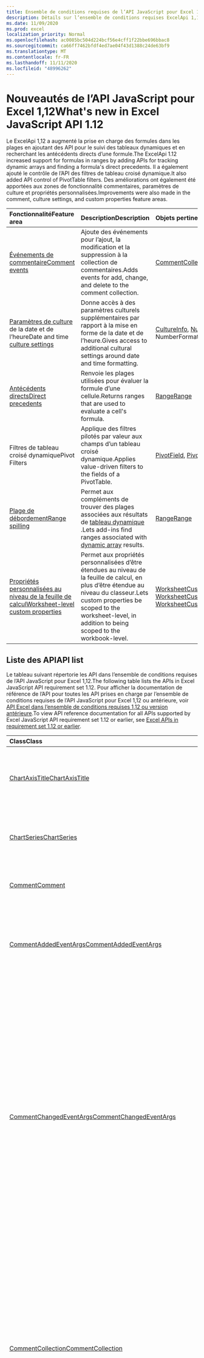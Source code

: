 ```yaml
---
title: Ensemble de conditions requises de l’API JavaScript pour Excel 1,12
description: Détails sur l’ensemble de conditions requises ExcelApi 1,12.
ms.date: 11/09/2020
ms.prod: excel
localization_priority: Normal
ms.openlocfilehash: ac0085bc504d224bcf56e4cff1f22bbe696bbac8
ms.sourcegitcommit: ca66ff7462bfdf4ed7ae04f43d1388c24de63bf9
ms.translationtype: MT
ms.contentlocale: fr-FR
ms.lasthandoff: 11/11/2020
ms.locfileid: "48996262"
---
```

# <a name="whats-new-in-excel-javascript-api-112"></a><span data-ttu-id="a0b08-103">Nouveautés de l’API JavaScript pour Excel 1,12</span><span class="sxs-lookup"><span data-stu-id="a0b08-103">What's new in Excel JavaScript API 1.12</span></span>

<span data-ttu-id="a0b08-104">Le ExcelApi 1,12 a augmenté la prise en charge des formules dans les plages en ajoutant des API pour le suivi des tableaux dynamiques et en recherchant les antécédents directs d’une formule.</span><span class="sxs-lookup"><span data-stu-id="a0b08-104">The ExcelApi 1.12 increased support for formulas in ranges by adding APIs for tracking dynamic arrays and finding a formula's direct precedents.</span></span> <span data-ttu-id="a0b08-105">Il a également ajouté le contrôle de l’API des filtres de tableau croisé dynamique.</span><span class="sxs-lookup"><span data-stu-id="a0b08-105">It also added API control of PivotTable filters.</span></span> <span data-ttu-id="a0b08-106">Des améliorations ont également été apportées aux zones de fonctionnalité commentaires, paramètres de culture et propriétés personnalisées.</span><span class="sxs-lookup"><span data-stu-id="a0b08-106">Improvements were also made in the comment, culture settings, and custom properties feature areas.</span></span>

| <span data-ttu-id="a0b08-107">Fonctionnalité</span><span class="sxs-lookup"><span data-stu-id="a0b08-107">Feature area</span></span> | <span data-ttu-id="a0b08-108">Description</span><span class="sxs-lookup"><span data-stu-id="a0b08-108">Description</span></span> | <span data-ttu-id="a0b08-109">Objets pertinents</span><span class="sxs-lookup"><span data-stu-id="a0b08-109">Relevant objects</span></span> |
|:--- |:--- |:--- |
| [<span data-ttu-id="a0b08-110">Événements de commentaire</span><span class="sxs-lookup"><span data-stu-id="a0b08-110">Comment events</span></span>](../../excel/excel-add-ins-comments.md#comment-events) | <span data-ttu-id="a0b08-111">Ajoute des événements pour l’ajout, la modification et la suppression à la collection de commentaires.</span><span class="sxs-lookup"><span data-stu-id="a0b08-111">Adds events for add, change, and delete to the comment collection.</span></span>| [<span data-ttu-id="a0b08-112">CommentCollection</span><span class="sxs-lookup"><span data-stu-id="a0b08-112">CommentCollection</span></span>](/javascript/api/excel/excel.commentcollection) |
| <span data-ttu-id="a0b08-113">[Paramètres de culture](../../excel/excel-add-ins-workbooks.md#access-application-culture-settings) de la date et de l’heure</span><span class="sxs-lookup"><span data-stu-id="a0b08-113">Date and time [culture settings](../../excel/excel-add-ins-workbooks.md#access-application-culture-settings)</span></span> | <span data-ttu-id="a0b08-114">Donne accès à des paramètres culturels supplémentaires par rapport à la mise en forme de la date et de l’heure.</span><span class="sxs-lookup"><span data-stu-id="a0b08-114">Gives access to additional cultural settings around date and time formatting.</span></span> | <span data-ttu-id="a0b08-115">[CultureInfo](/javascript/api/excel/excel.cultureinfo), [NumberFormatInfo](/javascript/api/excel/excel.numberformatinfo) [application](/javascript/api/excel/excel.application) NumberFormatInfo</span><span class="sxs-lookup"><span data-stu-id="a0b08-115">[CultureInfo](/javascript/api/excel/excel.cultureinfo), [NumberFormatInfo](/javascript/api/excel/excel.numberformatinfo) [Application](/javascript/api/excel/excel.application)</span></span> |
| [<span data-ttu-id="a0b08-116">Antécédents directs</span><span class="sxs-lookup"><span data-stu-id="a0b08-116">Direct precedents</span></span>](../../excel/excel-add-ins-ranges-advanced.md#get-formula-precedents) | <span data-ttu-id="a0b08-117">Renvoie les plages utilisées pour évaluer la formule d’une cellule.</span><span class="sxs-lookup"><span data-stu-id="a0b08-117">Returns ranges that are used to evaluate a cell's formula.</span></span>| [<span data-ttu-id="a0b08-118">Range</span><span class="sxs-lookup"><span data-stu-id="a0b08-118">Range</span></span>](/javascript/api/excel/excel.range#getdirectprecedents--) |
| <span data-ttu-id="a0b08-119">Filtres de tableau croisé dynamique</span><span class="sxs-lookup"><span data-stu-id="a0b08-119">Pivot Filters</span></span> | <span data-ttu-id="a0b08-120">Applique des filtres pilotés par valeur aux champs d’un tableau croisé dynamique.</span><span class="sxs-lookup"><span data-stu-id="a0b08-120">Applies value-driven filters to the fields of a PivotTable.</span></span> | <span data-ttu-id="a0b08-121">[PivotField](/javascript/api/excel/excel.pivotfield#applyfilter-filter-), [PivotFilters](/javascript/api/excel/excel.pivotFilters)</span><span class="sxs-lookup"><span data-stu-id="a0b08-121">[PivotField](/javascript/api/excel/excel.pivotfield#applyfilter-filter-), [PivotFilters](/javascript/api/excel/excel.pivotFilters)</span></span> |
| [<span data-ttu-id="a0b08-122">Plage de débordement</span><span class="sxs-lookup"><span data-stu-id="a0b08-122">Range spilling</span></span>](../../excel/excel-add-ins-ranges-advanced.md#handle-dynamic-arrays-and-spilling) | <span data-ttu-id="a0b08-123">Permet aux compléments de trouver des plages associées aux résultats de [tableau dynamique](https://support.microsoft.com/office/205c6b06-03ba-4151-89a1-87a7eb36e531) .</span><span class="sxs-lookup"><span data-stu-id="a0b08-123">Lets add-ins find ranges associated with [dynamic array](https://support.microsoft.com/office/205c6b06-03ba-4151-89a1-87a7eb36e531) results.</span></span> | [<span data-ttu-id="a0b08-124">Range</span><span class="sxs-lookup"><span data-stu-id="a0b08-124">Range</span></span>](/javascript/api/excel/excel.range) |
| [<span data-ttu-id="a0b08-125">Propriétés personnalisées au niveau de la feuille de calcul</span><span class="sxs-lookup"><span data-stu-id="a0b08-125">Worksheet-level custom properties</span></span>](../../excel/excel-add-ins-workbooks.md#worksheet-level-custom-properties) | <span data-ttu-id="a0b08-126">Permet aux propriétés personnalisées d’être étendues au niveau de la feuille de calcul, en plus d’être étendue au niveau du classeur.</span><span class="sxs-lookup"><span data-stu-id="a0b08-126">Lets custom properties be scoped to the worksheet-level, in addition to being scoped to the workbook-level.</span></span> | <span data-ttu-id="a0b08-127">[WorksheetCustomProperty](/javascript/api/excel/excel.worksheetcustomproperty), [WorksheetCustomPropertyCollection](/javascript/api/excel/excel.worksheetcustompropertycollection)</span><span class="sxs-lookup"><span data-stu-id="a0b08-127">[WorksheetCustomProperty](/javascript/api/excel/excel.worksheetcustomproperty), [WorksheetCustomPropertyCollection](/javascript/api/excel/excel.worksheetcustompropertycollection)</span></span>|

## <a name="api-list"></a><span data-ttu-id="a0b08-128">Liste des API</span><span class="sxs-lookup"><span data-stu-id="a0b08-128">API list</span></span>

<span data-ttu-id="a0b08-129">Le tableau suivant répertorie les API dans l’ensemble de conditions requises de l’API JavaScript pour Excel 1,12.</span><span class="sxs-lookup"><span data-stu-id="a0b08-129">The following table lists the APIs in Excel JavaScript API requirement set 1.12.</span></span> <span data-ttu-id="a0b08-130">Pour afficher la documentation de référence de l’API pour toutes les API prises en charge par l’ensemble de conditions requises de l’API JavaScript pour Excel 1,12 ou antérieure, voir [API Excel dans l’ensemble de conditions requises 1,12 ou version antérieure](/javascript/api/excel?view=excel-js-1.12&preserve-view=true).</span><span class="sxs-lookup"><span data-stu-id="a0b08-130">To view API reference documentation for all APIs supported by Excel JavaScript API requirement set 1.12 or earlier, see [Excel APIs in requirement set 1.12 or earlier](/javascript/api/excel?view=excel-js-1.12&preserve-view=true).</span></span>

| <span data-ttu-id="a0b08-131">Class</span><span class="sxs-lookup"><span data-stu-id="a0b08-131">Class</span></span> | <span data-ttu-id="a0b08-132">Champs</span><span class="sxs-lookup"><span data-stu-id="a0b08-132">Fields</span></span> | <span data-ttu-id="a0b08-133">Description</span><span class="sxs-lookup"><span data-stu-id="a0b08-133">Description</span></span> |
|:---|:---|:---|
|[<span data-ttu-id="a0b08-134">ChartAxisTitle</span><span class="sxs-lookup"><span data-stu-id="a0b08-134">ChartAxisTitle</span></span>](/javascript/api/excel/excel.chartaxistitle)|[<span data-ttu-id="a0b08-135">textOrientation</span><span class="sxs-lookup"><span data-stu-id="a0b08-135">textOrientation</span></span>](/javascript/api/excel/excel.chartaxistitle#textorientation)|<span data-ttu-id="a0b08-136">Cette énumération spécifie l’angle auquel le texte est orienté pour le titre de l’axe du graphique.</span><span class="sxs-lookup"><span data-stu-id="a0b08-136">Specifies the angle to which the text is oriented for the chart axis title.</span></span>|
|[<span data-ttu-id="a0b08-137">ChartSeries</span><span class="sxs-lookup"><span data-stu-id="a0b08-137">ChartSeries</span></span>](/javascript/api/excel/excel.chartseries)|[<span data-ttu-id="a0b08-138">getDimensionValues (dimension : Excel. ChartSeriesDimension)</span><span class="sxs-lookup"><span data-stu-id="a0b08-138">getDimensionValues(dimension: Excel.ChartSeriesDimension)</span></span>](/javascript/api/excel/excel.chartseries#getdimensionvalues-dimension-)|<span data-ttu-id="a0b08-139">Obtient les valeurs d’une dimension unique de la série de graphiques.</span><span class="sxs-lookup"><span data-stu-id="a0b08-139">Gets the values from a single dimension of the chart series.</span></span>|
|[<span data-ttu-id="a0b08-140">Comment</span><span class="sxs-lookup"><span data-stu-id="a0b08-140">Comment</span></span>](/javascript/api/excel/excel.comment)|[<span data-ttu-id="a0b08-141">contentType</span><span class="sxs-lookup"><span data-stu-id="a0b08-141">contentType</span></span>](/javascript/api/excel/excel.comment#contenttype)|<span data-ttu-id="a0b08-142">Obtient le type de contenu du commentaire.</span><span class="sxs-lookup"><span data-stu-id="a0b08-142">Gets the content type of the comment.</span></span>|
|[<span data-ttu-id="a0b08-143">CommentAddedEventArgs</span><span class="sxs-lookup"><span data-stu-id="a0b08-143">CommentAddedEventArgs</span></span>](/javascript/api/excel/excel.commentaddedeventargs)|[<span data-ttu-id="a0b08-144">commentDetails</span><span class="sxs-lookup"><span data-stu-id="a0b08-144">commentDetails</span></span>](/javascript/api/excel/excel.commentaddedeventargs#commentdetails)|<span data-ttu-id="a0b08-145">Obtenir le tableau CommentDetail qui contient le code de commentaire et les ID des réponses associées.</span><span class="sxs-lookup"><span data-stu-id="a0b08-145">Get the CommentDetail array which contains the comment Id and Ids of its related replies.</span></span>|
||[<span data-ttu-id="a0b08-146">source</span><span class="sxs-lookup"><span data-stu-id="a0b08-146">source</span></span>](/javascript/api/excel/excel.commentaddedeventargs#source)|<span data-ttu-id="a0b08-147">Spécifie la source de l’événement.</span><span class="sxs-lookup"><span data-stu-id="a0b08-147">Specifies the source of the event.</span></span>|
||[<span data-ttu-id="a0b08-148">type</span><span class="sxs-lookup"><span data-stu-id="a0b08-148">type</span></span>](/javascript/api/excel/excel.commentaddedeventargs#type)|<span data-ttu-id="a0b08-149">Obtient le type de l’événement.</span><span class="sxs-lookup"><span data-stu-id="a0b08-149">Gets the type of the event.</span></span>|
||[<span data-ttu-id="a0b08-150">worksheetId</span><span class="sxs-lookup"><span data-stu-id="a0b08-150">worksheetId</span></span>](/javascript/api/excel/excel.commentaddedeventargs#worksheetid)|<span data-ttu-id="a0b08-151">Obtient l’ID de la feuille de calcul dans laquelle l’événement s’est produit.</span><span class="sxs-lookup"><span data-stu-id="a0b08-151">Gets the Id of the worksheet in which the event happened.</span></span>|
|[<span data-ttu-id="a0b08-152">CommentChangedEventArgs</span><span class="sxs-lookup"><span data-stu-id="a0b08-152">CommentChangedEventArgs</span></span>](/javascript/api/excel/excel.commentchangedeventargs)|[<span data-ttu-id="a0b08-153">changeType</span><span class="sxs-lookup"><span data-stu-id="a0b08-153">changeType</span></span>](/javascript/api/excel/excel.commentchangedeventargs#changetype)|<span data-ttu-id="a0b08-154">Obtient le type de modification qui représente le mode de déclenchement de l’événement modifié.</span><span class="sxs-lookup"><span data-stu-id="a0b08-154">Gets the change type that represents how the changed event is triggered.</span></span>|
||[<span data-ttu-id="a0b08-155">commentDetails</span><span class="sxs-lookup"><span data-stu-id="a0b08-155">commentDetails</span></span>](/javascript/api/excel/excel.commentchangedeventargs#commentdetails)|<span data-ttu-id="a0b08-156">Obtenir le tableau CommentDetail qui contient le code de commentaire et les ID des réponses associées.</span><span class="sxs-lookup"><span data-stu-id="a0b08-156">Get the CommentDetail array which contains the comment Id and Ids of its related replies.</span></span>|
||[<span data-ttu-id="a0b08-157">source</span><span class="sxs-lookup"><span data-stu-id="a0b08-157">source</span></span>](/javascript/api/excel/excel.commentchangedeventargs#source)|<span data-ttu-id="a0b08-158">Spécifie la source de l’événement.</span><span class="sxs-lookup"><span data-stu-id="a0b08-158">Specifies the source of the event.</span></span>|
||[<span data-ttu-id="a0b08-159">type</span><span class="sxs-lookup"><span data-stu-id="a0b08-159">type</span></span>](/javascript/api/excel/excel.commentchangedeventargs#type)|<span data-ttu-id="a0b08-160">Obtient le type de l’événement.</span><span class="sxs-lookup"><span data-stu-id="a0b08-160">Gets the type of the event.</span></span>|
||[<span data-ttu-id="a0b08-161">worksheetId</span><span class="sxs-lookup"><span data-stu-id="a0b08-161">worksheetId</span></span>](/javascript/api/excel/excel.commentchangedeventargs#worksheetid)|<span data-ttu-id="a0b08-162">Obtient l’ID de la feuille de calcul dans laquelle l’événement s’est produit.</span><span class="sxs-lookup"><span data-stu-id="a0b08-162">Gets the Id of the worksheet in which the event happened.</span></span>|
|[<span data-ttu-id="a0b08-163">CommentCollection</span><span class="sxs-lookup"><span data-stu-id="a0b08-163">CommentCollection</span></span>](/javascript/api/excel/excel.commentcollection)|[<span data-ttu-id="a0b08-164">onAdded</span><span class="sxs-lookup"><span data-stu-id="a0b08-164">onAdded</span></span>](/javascript/api/excel/excel.commentcollection#onadded)|<span data-ttu-id="a0b08-165">Se produit lors de l’ajout de commentaires.</span><span class="sxs-lookup"><span data-stu-id="a0b08-165">Occurs when the comments are added.</span></span>|
||[<span data-ttu-id="a0b08-166">onChanged</span><span class="sxs-lookup"><span data-stu-id="a0b08-166">onChanged</span></span>](/javascript/api/excel/excel.commentcollection#onchanged)|<span data-ttu-id="a0b08-167">Survient lorsque des commentaires ou des réponses dans une collection de commentaires sont modifiés, y compris quand les réponses sont supprimées.</span><span class="sxs-lookup"><span data-stu-id="a0b08-167">Occurs when comments or replies in a comment collection are changed, including when replies are deleted.</span></span>|
||[<span data-ttu-id="a0b08-168">onDeleted</span><span class="sxs-lookup"><span data-stu-id="a0b08-168">onDeleted</span></span>](/javascript/api/excel/excel.commentcollection#ondeleted)|<span data-ttu-id="a0b08-169">Cet événement se produit lorsque des commentaires sont supprimés dans la collection comment.</span><span class="sxs-lookup"><span data-stu-id="a0b08-169">Occurs when comments are deleted in the comment collection.</span></span>|
|[<span data-ttu-id="a0b08-170">CommentDeletedEventArgs</span><span class="sxs-lookup"><span data-stu-id="a0b08-170">CommentDeletedEventArgs</span></span>](/javascript/api/excel/excel.commentdeletedeventargs)|[<span data-ttu-id="a0b08-171">commentDetails</span><span class="sxs-lookup"><span data-stu-id="a0b08-171">commentDetails</span></span>](/javascript/api/excel/excel.commentdeletedeventargs#commentdetails)|<span data-ttu-id="a0b08-172">Obtenir le tableau CommentDetail qui contient le code de commentaire et les ID des réponses associées.</span><span class="sxs-lookup"><span data-stu-id="a0b08-172">Get the CommentDetail array which contains the comment Id and Ids of its related replies.</span></span>|
||[<span data-ttu-id="a0b08-173">source</span><span class="sxs-lookup"><span data-stu-id="a0b08-173">source</span></span>](/javascript/api/excel/excel.commentdeletedeventargs#source)|<span data-ttu-id="a0b08-174">Spécifie la source de l’événement.</span><span class="sxs-lookup"><span data-stu-id="a0b08-174">Specifies the source of the event.</span></span>|
||[<span data-ttu-id="a0b08-175">type</span><span class="sxs-lookup"><span data-stu-id="a0b08-175">type</span></span>](/javascript/api/excel/excel.commentdeletedeventargs#type)|<span data-ttu-id="a0b08-176">Obtient le type de l’événement.</span><span class="sxs-lookup"><span data-stu-id="a0b08-176">Gets the type of the event.</span></span>|
||[<span data-ttu-id="a0b08-177">worksheetId</span><span class="sxs-lookup"><span data-stu-id="a0b08-177">worksheetId</span></span>](/javascript/api/excel/excel.commentdeletedeventargs#worksheetid)|<span data-ttu-id="a0b08-178">Obtient l’ID de la feuille de calcul dans laquelle l’événement s’est produit.</span><span class="sxs-lookup"><span data-stu-id="a0b08-178">Gets the Id of the worksheet in which the event happened.</span></span>|
|[<span data-ttu-id="a0b08-179">CommentDetail</span><span class="sxs-lookup"><span data-stu-id="a0b08-179">CommentDetail</span></span>](/javascript/api/excel/excel.commentdetail)|[<span data-ttu-id="a0b08-180">commentId</span><span class="sxs-lookup"><span data-stu-id="a0b08-180">commentId</span></span>](/javascript/api/excel/excel.commentdetail#commentid)|<span data-ttu-id="a0b08-181">Représente l’ID du commentaire.</span><span class="sxs-lookup"><span data-stu-id="a0b08-181">Represents the id of comment.</span></span>|
||[<span data-ttu-id="a0b08-182">replyIds</span><span class="sxs-lookup"><span data-stu-id="a0b08-182">replyIds</span></span>](/javascript/api/excel/excel.commentdetail#replyids)|<span data-ttu-id="a0b08-183">Représente les ID des réponses associées appartenant au commentaire.</span><span class="sxs-lookup"><span data-stu-id="a0b08-183">Represents the ids of the related replies belong to comment.</span></span>|
|[<span data-ttu-id="a0b08-184">CommentReply</span><span class="sxs-lookup"><span data-stu-id="a0b08-184">CommentReply</span></span>](/javascript/api/excel/excel.commentreply)|[<span data-ttu-id="a0b08-185">contentType</span><span class="sxs-lookup"><span data-stu-id="a0b08-185">contentType</span></span>](/javascript/api/excel/excel.commentreply#contenttype)|<span data-ttu-id="a0b08-186">Type de contenu de la réponse.</span><span class="sxs-lookup"><span data-stu-id="a0b08-186">The content type of the reply.</span></span>|
|[<span data-ttu-id="a0b08-187">CultureInfo</span><span class="sxs-lookup"><span data-stu-id="a0b08-187">CultureInfo</span></span>](/javascript/api/excel/excel.cultureinfo)|[<span data-ttu-id="a0b08-188">datetimeFormat</span><span class="sxs-lookup"><span data-stu-id="a0b08-188">datetimeFormat</span></span>](/javascript/api/excel/excel.cultureinfo#datetimeformat)|<span data-ttu-id="a0b08-189">Définit le format d’affichage de la date et de l’heure approprié pour la culture.</span><span class="sxs-lookup"><span data-stu-id="a0b08-189">Defines the culturally appropriate format of displaying date and time.</span></span>|
|[<span data-ttu-id="a0b08-190">DatetimeFormatInfo</span><span class="sxs-lookup"><span data-stu-id="a0b08-190">DatetimeFormatInfo</span></span>](/javascript/api/excel/excel.datetimeformatinfo)|[<span data-ttu-id="a0b08-191">DateSeparator,</span><span class="sxs-lookup"><span data-stu-id="a0b08-191">dateSeparator</span></span>](/javascript/api/excel/excel.datetimeformatinfo#dateseparator)|<span data-ttu-id="a0b08-192">Obtient la chaîne utilisée comme séparateur de date.</span><span class="sxs-lookup"><span data-stu-id="a0b08-192">Gets the string used as the date separator.</span></span>|
||[<span data-ttu-id="a0b08-193">longDatePattern</span><span class="sxs-lookup"><span data-stu-id="a0b08-193">longDatePattern</span></span>](/javascript/api/excel/excel.datetimeformatinfo#longdatepattern)|<span data-ttu-id="a0b08-194">Obtient la chaîne de format pour une valeur de date longue.</span><span class="sxs-lookup"><span data-stu-id="a0b08-194">Gets the format string for a long date value.</span></span>|
||[<span data-ttu-id="a0b08-195">longTimePattern</span><span class="sxs-lookup"><span data-stu-id="a0b08-195">longTimePattern</span></span>](/javascript/api/excel/excel.datetimeformatinfo#longtimepattern)|<span data-ttu-id="a0b08-196">Obtient la chaîne de format pour une valeur d’heure longue.</span><span class="sxs-lookup"><span data-stu-id="a0b08-196">Gets the format string for a long time value.</span></span>|
||[<span data-ttu-id="a0b08-197">shortDatePattern</span><span class="sxs-lookup"><span data-stu-id="a0b08-197">shortDatePattern</span></span>](/javascript/api/excel/excel.datetimeformatinfo#shortdatepattern)|<span data-ttu-id="a0b08-198">Obtient la chaîne de format pour une valeur de date courte.</span><span class="sxs-lookup"><span data-stu-id="a0b08-198">Gets the format string for a short date value.</span></span>|
||[<span data-ttu-id="a0b08-199">TimeSeparator,</span><span class="sxs-lookup"><span data-stu-id="a0b08-199">timeSeparator</span></span>](/javascript/api/excel/excel.datetimeformatinfo#timeseparator)|<span data-ttu-id="a0b08-200">Obtient la chaîne utilisée comme séparateur d’heure.</span><span class="sxs-lookup"><span data-stu-id="a0b08-200">Gets the string used as the time separator.</span></span>|
|[<span data-ttu-id="a0b08-201">PivotDateFilter</span><span class="sxs-lookup"><span data-stu-id="a0b08-201">PivotDateFilter</span></span>](/javascript/api/excel/excel.pivotdatefilter)|[<span data-ttu-id="a0b08-202">identifie</span><span class="sxs-lookup"><span data-stu-id="a0b08-202">comparator</span></span>](/javascript/api/excel/excel.pivotdatefilter#comparator)|<span data-ttu-id="a0b08-203">Le comparateur est la valeur statique à laquelle les autres valeurs sont comparées.</span><span class="sxs-lookup"><span data-stu-id="a0b08-203">The comparator is the static value to which other values are compared.</span></span>|
||[<span data-ttu-id="a0b08-204">condition</span><span class="sxs-lookup"><span data-stu-id="a0b08-204">condition</span></span>](/javascript/api/excel/excel.pivotdatefilter#condition)|<span data-ttu-id="a0b08-205">Spécifie la condition pour le filtre, qui définit les critères de filtrage nécessaires.</span><span class="sxs-lookup"><span data-stu-id="a0b08-205">Specifies the condition for the filter, which defines the necessary filtering criteria.</span></span>|
||[<span data-ttu-id="a0b08-206">consenti</span><span class="sxs-lookup"><span data-stu-id="a0b08-206">exclusive</span></span>](/javascript/api/excel/excel.pivotdatefilter#exclusive)|<span data-ttu-id="a0b08-207">Si la valeur est true, Filter *exclut* les éléments qui répondent aux critères.</span><span class="sxs-lookup"><span data-stu-id="a0b08-207">If true, filter *excludes* items that meet criteria.</span></span>|
||[<span data-ttu-id="a0b08-208">Inférieures</span><span class="sxs-lookup"><span data-stu-id="a0b08-208">lowerBound</span></span>](/javascript/api/excel/excel.pivotdatefilter#lowerbound)|<span data-ttu-id="a0b08-209">Limite inférieure de la plage de la condition de `Between` filtre.</span><span class="sxs-lookup"><span data-stu-id="a0b08-209">The lower-bound of the range for the `Between` filter condition.</span></span>|
||[<span data-ttu-id="a0b08-210">Haute</span><span class="sxs-lookup"><span data-stu-id="a0b08-210">upperBound</span></span>](/javascript/api/excel/excel.pivotdatefilter#upperbound)|<span data-ttu-id="a0b08-211">La limite supérieure de la plage pour la `Between` condition de filtre.</span><span class="sxs-lookup"><span data-stu-id="a0b08-211">The upper-bound of the range for the `Between` filter condition.</span></span>|
||[<span data-ttu-id="a0b08-212">wholeDays</span><span class="sxs-lookup"><span data-stu-id="a0b08-212">wholeDays</span></span>](/javascript/api/excel/excel.pivotdatefilter#wholedays)|<span data-ttu-id="a0b08-213">Pour `Equals` , `Before` , `After` , et `Between` conditions de filtre, indique si les comparaisons doivent être effectuées comme des journées entières.</span><span class="sxs-lookup"><span data-stu-id="a0b08-213">For `Equals`, `Before`, `After`, and `Between` filter conditions, indicates if comparisons should be made as whole days.</span></span>|
|[<span data-ttu-id="a0b08-214">PivotField</span><span class="sxs-lookup"><span data-stu-id="a0b08-214">PivotField</span></span>](/javascript/api/excel/excel.pivotfield)|[<span data-ttu-id="a0b08-215">applyFilter (filtre : Excel. PivotFilters)</span><span class="sxs-lookup"><span data-stu-id="a0b08-215">applyFilter(filter: Excel.PivotFilters)</span></span>](/javascript/api/excel/excel.pivotfield#applyfilter-filter-)|<span data-ttu-id="a0b08-216">Définit une ou plusieurs des informations de la valeur de champ en vigueur du champ et les applique au champ.</span><span class="sxs-lookup"><span data-stu-id="a0b08-216">Sets one or more of the field's current PivotFilters and applies them to the field.</span></span>|
||[<span data-ttu-id="a0b08-217">ClearAllFilters, ()</span><span class="sxs-lookup"><span data-stu-id="a0b08-217">clearAllFilters()</span></span>](/javascript/api/excel/excel.pivotfield#clearallfilters--)|<span data-ttu-id="a0b08-218">Efface tous les critères de tous les filtres du champ.</span><span class="sxs-lookup"><span data-stu-id="a0b08-218">Clears all criteria from all of the field's filters.</span></span>|
||[<span data-ttu-id="a0b08-219">clearFilter (filterType : Excel. PivotFilterType)</span><span class="sxs-lookup"><span data-stu-id="a0b08-219">clearFilter(filterType: Excel.PivotFilterType)</span></span>](/javascript/api/excel/excel.pivotfield#clearfilter-filtertype-)|<span data-ttu-id="a0b08-220">Efface tous les critères existants du filtre du champ du type donné (s’il est déjà appliqué).</span><span class="sxs-lookup"><span data-stu-id="a0b08-220">Clears all existing criteria from the field's filter of the given type (if one is currently applied).</span></span>|
||[<span data-ttu-id="a0b08-221">getFilters()</span><span class="sxs-lookup"><span data-stu-id="a0b08-221">getFilters()</span></span>](/javascript/api/excel/excel.pivotfield#getfilters--)|<span data-ttu-id="a0b08-222">Obtient tous les filtres actuellement appliqués sur le champ.</span><span class="sxs-lookup"><span data-stu-id="a0b08-222">Gets all filters currently applied on the field.</span></span>|
||[<span data-ttu-id="a0b08-223">isFiltered (filterType ?: Excel. PivotFilterType)</span><span class="sxs-lookup"><span data-stu-id="a0b08-223">isFiltered(filterType?: Excel.PivotFilterType)</span></span>](/javascript/api/excel/excel.pivotfield#isfiltered-filtertype-)|<span data-ttu-id="a0b08-224">Vérifie s’il existe des filtres appliqués sur le champ.</span><span class="sxs-lookup"><span data-stu-id="a0b08-224">Checks if there are any applied filters on the field.</span></span>|
|[<span data-ttu-id="a0b08-225">PivotFilters</span><span class="sxs-lookup"><span data-stu-id="a0b08-225">PivotFilters</span></span>](/javascript/api/excel/excel.pivotfilters)|[<span data-ttu-id="a0b08-226">dateFilter</span><span class="sxs-lookup"><span data-stu-id="a0b08-226">dateFilter</span></span>](/javascript/api/excel/excel.pivotfilters#datefilter)|<span data-ttu-id="a0b08-227">Filtre date d’application du champ PivotField.</span><span class="sxs-lookup"><span data-stu-id="a0b08-227">The PivotField's currently applied date filter.</span></span>|
||[<span data-ttu-id="a0b08-228">labelFilter</span><span class="sxs-lookup"><span data-stu-id="a0b08-228">labelFilter</span></span>](/javascript/api/excel/excel.pivotfilters#labelfilter)|<span data-ttu-id="a0b08-229">Filtre d’étiquette du champ de tableau croisé dynamique actuellement appliqué.</span><span class="sxs-lookup"><span data-stu-id="a0b08-229">The PivotField's currently applied label filter.</span></span>|
||[<span data-ttu-id="a0b08-230">manualFilter</span><span class="sxs-lookup"><span data-stu-id="a0b08-230">manualFilter</span></span>](/javascript/api/excel/excel.pivotfilters#manualfilter)|<span data-ttu-id="a0b08-231">Filtre manuel actuellement appliqué au champ de tableau croisé dynamique.</span><span class="sxs-lookup"><span data-stu-id="a0b08-231">The PivotField's currently applied manual filter.</span></span>|
||[<span data-ttu-id="a0b08-232">valueFilter</span><span class="sxs-lookup"><span data-stu-id="a0b08-232">valueFilter</span></span>](/javascript/api/excel/excel.pivotfilters#valuefilter)|<span data-ttu-id="a0b08-233">Filtre de valeur actuellement appliqué au champ PivotField.</span><span class="sxs-lookup"><span data-stu-id="a0b08-233">The PivotField's currently applied value filter.</span></span>|
|[<span data-ttu-id="a0b08-234">PivotLabelFilter</span><span class="sxs-lookup"><span data-stu-id="a0b08-234">PivotLabelFilter</span></span>](/javascript/api/excel/excel.pivotlabelfilter)|[<span data-ttu-id="a0b08-235">identifie</span><span class="sxs-lookup"><span data-stu-id="a0b08-235">comparator</span></span>](/javascript/api/excel/excel.pivotlabelfilter#comparator)|<span data-ttu-id="a0b08-236">Le comparateur est la valeur statique à laquelle les autres valeurs sont comparées.</span><span class="sxs-lookup"><span data-stu-id="a0b08-236">The comparator is the static value to which other values are compared.</span></span>|
||[<span data-ttu-id="a0b08-237">condition</span><span class="sxs-lookup"><span data-stu-id="a0b08-237">condition</span></span>](/javascript/api/excel/excel.pivotlabelfilter#condition)|<span data-ttu-id="a0b08-238">Spécifie la condition pour le filtre, qui définit les critères de filtrage nécessaires.</span><span class="sxs-lookup"><span data-stu-id="a0b08-238">Specifies the condition for the filter, which defines the necessary filtering criteria.</span></span>|
||[<span data-ttu-id="a0b08-239">consenti</span><span class="sxs-lookup"><span data-stu-id="a0b08-239">exclusive</span></span>](/javascript/api/excel/excel.pivotlabelfilter#exclusive)|<span data-ttu-id="a0b08-240">Si la valeur est true, Filter *exclut* les éléments qui répondent aux critères.</span><span class="sxs-lookup"><span data-stu-id="a0b08-240">If true, filter *excludes* items that meet criteria.</span></span>|
||[<span data-ttu-id="a0b08-241">Inférieures</span><span class="sxs-lookup"><span data-stu-id="a0b08-241">lowerBound</span></span>](/javascript/api/excel/excel.pivotlabelfilter#lowerbound)|<span data-ttu-id="a0b08-242">La limite inférieure de la plage pour la condition entre le filtre.</span><span class="sxs-lookup"><span data-stu-id="a0b08-242">The lower-bound of the range for the Between filter condition.</span></span>|
||[<span data-ttu-id="a0b08-243">substring</span><span class="sxs-lookup"><span data-stu-id="a0b08-243">substring</span></span>](/javascript/api/excel/excel.pivotlabelfilter#substring)|<span data-ttu-id="a0b08-244">Sous-chaîne utilisée pour `BeginsWith` les `EndsWith` conditions de filtre,, et `Contains` .</span><span class="sxs-lookup"><span data-stu-id="a0b08-244">The substring used for `BeginsWith`, `EndsWith`, and `Contains` filter conditions.</span></span>|
||[<span data-ttu-id="a0b08-245">Haute</span><span class="sxs-lookup"><span data-stu-id="a0b08-245">upperBound</span></span>](/javascript/api/excel/excel.pivotlabelfilter#upperbound)|<span data-ttu-id="a0b08-246">La limite supérieure de la plage pour la condition entre le filtre.</span><span class="sxs-lookup"><span data-stu-id="a0b08-246">The upper-bound of the range for the Between filter condition.</span></span>|
|[<span data-ttu-id="a0b08-247">PivotManualFilter</span><span class="sxs-lookup"><span data-stu-id="a0b08-247">PivotManualFilter</span></span>](/javascript/api/excel/excel.pivotmanualfilter)|[<span data-ttu-id="a0b08-248">selectedItems</span><span class="sxs-lookup"><span data-stu-id="a0b08-248">selectedItems</span></span>](/javascript/api/excel/excel.pivotmanualfilter#selecteditems)|<span data-ttu-id="a0b08-249">Liste des éléments sélectionnés à filtrer manuellement.</span><span class="sxs-lookup"><span data-stu-id="a0b08-249">A list of selected items to manually filter.</span></span>|
|[<span data-ttu-id="a0b08-250">PivotTable</span><span class="sxs-lookup"><span data-stu-id="a0b08-250">PivotTable</span></span>](/javascript/api/excel/excel.pivottable)|[<span data-ttu-id="a0b08-251">allowMultipleFiltersPerField</span><span class="sxs-lookup"><span data-stu-id="a0b08-251">allowMultipleFiltersPerField</span></span>](/javascript/api/excel/excel.pivottable#allowmultiplefiltersperfield)|<span data-ttu-id="a0b08-252">Indique si le tableau croisé dynamique autorise l’application de plusieurs PivotFilters sur un champ PivotField donné dans le tableau.</span><span class="sxs-lookup"><span data-stu-id="a0b08-252">Specifies if the PivotTable allows the application of multiple PivotFilters on a given PivotField in the table.</span></span>|
|[<span data-ttu-id="a0b08-253">PivotTableScopedCollection</span><span class="sxs-lookup"><span data-stu-id="a0b08-253">PivotTableScopedCollection</span></span>](/javascript/api/excel/excel.pivottablescopedcollection)|[<span data-ttu-id="a0b08-254">getCount()</span><span class="sxs-lookup"><span data-stu-id="a0b08-254">getCount()</span></span>](/javascript/api/excel/excel.pivottablescopedcollection#getcount--)|<span data-ttu-id="a0b08-255">Obtient le nombre de tableaux croisés dynamiques dans la collection.</span><span class="sxs-lookup"><span data-stu-id="a0b08-255">Gets the number of PivotTables in the collection.</span></span>|
||[<span data-ttu-id="a0b08-256">getFirst()</span><span class="sxs-lookup"><span data-stu-id="a0b08-256">getFirst()</span></span>](/javascript/api/excel/excel.pivottablescopedcollection#getfirst--)|<span data-ttu-id="a0b08-257">Obtient le premier tableau croisé dynamique de la collection.</span><span class="sxs-lookup"><span data-stu-id="a0b08-257">Gets the first PivotTable in the collection.</span></span>|
||[<span data-ttu-id="a0b08-258">getItem(key: string)</span><span class="sxs-lookup"><span data-stu-id="a0b08-258">getItem(key: string)</span></span>](/javascript/api/excel/excel.pivottablescopedcollection#getitem-key-)|<span data-ttu-id="a0b08-259">Obtient un tableau croisé dynamique par nom.</span><span class="sxs-lookup"><span data-stu-id="a0b08-259">Gets a PivotTable by name.</span></span>|
||[<span data-ttu-id="a0b08-260">getItemOrNullObject(name: string)</span><span class="sxs-lookup"><span data-stu-id="a0b08-260">getItemOrNullObject(name: string)</span></span>](/javascript/api/excel/excel.pivottablescopedcollection#getitemornullobject-name-)|<span data-ttu-id="a0b08-261">Obtient un tableau croisé dynamique par nom.</span><span class="sxs-lookup"><span data-stu-id="a0b08-261">Gets a PivotTable by name.</span></span>|
||[<span data-ttu-id="a0b08-262">items</span><span class="sxs-lookup"><span data-stu-id="a0b08-262">items</span></span>](/javascript/api/excel/excel.pivottablescopedcollection#items)|<span data-ttu-id="a0b08-263">Obtient l’élément enfant chargé dans cette collection de sites.</span><span class="sxs-lookup"><span data-stu-id="a0b08-263">Gets the loaded child items in this collection.</span></span>|
|[<span data-ttu-id="a0b08-264">PivotValueFilter</span><span class="sxs-lookup"><span data-stu-id="a0b08-264">PivotValueFilter</span></span>](/javascript/api/excel/excel.pivotvaluefilter)|[<span data-ttu-id="a0b08-265">identifie</span><span class="sxs-lookup"><span data-stu-id="a0b08-265">comparator</span></span>](/javascript/api/excel/excel.pivotvaluefilter#comparator)|<span data-ttu-id="a0b08-266">Le comparateur est la valeur statique à laquelle les autres valeurs sont comparées.</span><span class="sxs-lookup"><span data-stu-id="a0b08-266">The comparator is the static value to which other values are compared.</span></span>|
||[<span data-ttu-id="a0b08-267">condition</span><span class="sxs-lookup"><span data-stu-id="a0b08-267">condition</span></span>](/javascript/api/excel/excel.pivotvaluefilter#condition)|<span data-ttu-id="a0b08-268">Spécifie la condition pour le filtre, qui définit les critères de filtrage nécessaires.</span><span class="sxs-lookup"><span data-stu-id="a0b08-268">Specifies the condition for the filter, which defines the necessary filtering criteria.</span></span>|
||[<span data-ttu-id="a0b08-269">consenti</span><span class="sxs-lookup"><span data-stu-id="a0b08-269">exclusive</span></span>](/javascript/api/excel/excel.pivotvaluefilter#exclusive)|<span data-ttu-id="a0b08-270">Si la valeur est true, Filter *exclut* les éléments qui répondent aux critères.</span><span class="sxs-lookup"><span data-stu-id="a0b08-270">If true, filter *excludes* items that meet criteria.</span></span>|
||[<span data-ttu-id="a0b08-271">Inférieures</span><span class="sxs-lookup"><span data-stu-id="a0b08-271">lowerBound</span></span>](/javascript/api/excel/excel.pivotvaluefilter#lowerbound)|<span data-ttu-id="a0b08-272">Limite inférieure de la plage de la condition de `Between` filtre.</span><span class="sxs-lookup"><span data-stu-id="a0b08-272">The lower-bound of the range for the `Between` filter condition.</span></span>|
||[<span data-ttu-id="a0b08-273">selectionType</span><span class="sxs-lookup"><span data-stu-id="a0b08-273">selectionType</span></span>](/javascript/api/excel/excel.pivotvaluefilter#selectiontype)|<span data-ttu-id="a0b08-274">Indique si le filtre est destiné à l’élément N haut/bas, le niveau haut/bas de N pour cent, ou la somme N-Top/Bottom.</span><span class="sxs-lookup"><span data-stu-id="a0b08-274">Specifies if the filter is for the top/bottom N items, top/bottom N percent, or top/bottom N sum.</span></span>|
||[<span data-ttu-id="a0b08-275">seuil</span><span class="sxs-lookup"><span data-stu-id="a0b08-275">threshold</span></span>](/javascript/api/excel/excel.pivotvaluefilter#threshold)|<span data-ttu-id="a0b08-276">Le nombre de seuils « N » d’éléments, pourcentage ou somme à filtrer pour une condition de filtre de haut en bas.</span><span class="sxs-lookup"><span data-stu-id="a0b08-276">The "N" threshold number of items, percent, or sum to be filtered for a Top/Bottom filter condition.</span></span>|
||[<span data-ttu-id="a0b08-277">Haute</span><span class="sxs-lookup"><span data-stu-id="a0b08-277">upperBound</span></span>](/javascript/api/excel/excel.pivotvaluefilter#upperbound)|<span data-ttu-id="a0b08-278">La limite supérieure de la plage pour la `Between` condition de filtre.</span><span class="sxs-lookup"><span data-stu-id="a0b08-278">The upper-bound of the range for the `Between` filter condition.</span></span>|
||[<span data-ttu-id="a0b08-279">value</span><span class="sxs-lookup"><span data-stu-id="a0b08-279">value</span></span>](/javascript/api/excel/excel.pivotvaluefilter#value)|<span data-ttu-id="a0b08-280">Nom de la « valeur » sélectionnée dans le champ à utiliser pour filtrer.</span><span class="sxs-lookup"><span data-stu-id="a0b08-280">Name of the chosen "value" in the field by which to filter.</span></span>|
|[<span data-ttu-id="a0b08-281">Range</span><span class="sxs-lookup"><span data-stu-id="a0b08-281">Range</span></span>](/javascript/api/excel/excel.range)|[<span data-ttu-id="a0b08-282">getDirectPrecedents()</span><span class="sxs-lookup"><span data-stu-id="a0b08-282">getDirectPrecedents()</span></span>](/javascript/api/excel/excel.range#getdirectprecedents--)|<span data-ttu-id="a0b08-283">Renvoie un objet WorkbookRangeAreas qui représente la plage contenant tous les antécédents directs d’une cellule dans une même feuille de calcul ou dans plusieurs feuilles de calcul.</span><span class="sxs-lookup"><span data-stu-id="a0b08-283">Returns a WorkbookRangeAreas object that represents the range containing all the direct precedents of a cell in same worksheet or in multiple worksheets.</span></span>|
||[<span data-ttu-id="a0b08-284">getPivotTables (fullyContained ?: booléen)</span><span class="sxs-lookup"><span data-stu-id="a0b08-284">getPivotTables(fullyContained?: boolean)</span></span>](/javascript/api/excel/excel.range#getpivottables-fullycontained-)|<span data-ttu-id="a0b08-285">Obtient une collection d’étendues de tableaux croisés dynamiques qui se chevauchent avec la plage.</span><span class="sxs-lookup"><span data-stu-id="a0b08-285">Gets a scoped collection of PivotTables that overlap with the range.</span></span>|
||[<span data-ttu-id="a0b08-286">getSpillParent()</span><span class="sxs-lookup"><span data-stu-id="a0b08-286">getSpillParent()</span></span>](/javascript/api/excel/excel.range#getspillparent--)|<span data-ttu-id="a0b08-287">Obtient l’objet de la plage contenant la cellule d’ancrage d’une cellule prise renversée dans.</span><span class="sxs-lookup"><span data-stu-id="a0b08-287">Gets the range object containing the anchor cell for a cell getting spilled into.</span></span>|
||[<span data-ttu-id="a0b08-288">getSpillParentOrNullObject()</span><span class="sxs-lookup"><span data-stu-id="a0b08-288">getSpillParentOrNullObject()</span></span>](/javascript/api/excel/excel.range#getspillparentornullobject--)|<span data-ttu-id="a0b08-289">Obtient l’objet de la plage contenant la cellule d’ancrage d’une cellule prise renversée dans.</span><span class="sxs-lookup"><span data-stu-id="a0b08-289">Gets the range object containing the anchor cell for a cell getting spilled into.</span></span>|
||[<span data-ttu-id="a0b08-290">getSpillingToRange()</span><span class="sxs-lookup"><span data-stu-id="a0b08-290">getSpillingToRange()</span></span>](/javascript/api/excel/excel.range#getspillingtorange--)|<span data-ttu-id="a0b08-291">Obtient l’objet de la plage contenant la plage renversé lorsque appelée sur une cellule d’ancrage.</span><span class="sxs-lookup"><span data-stu-id="a0b08-291">Gets the range object containing the spill range when called on an anchor cell.</span></span>|
||[<span data-ttu-id="a0b08-292">getSpillingToRangeOrNullObject()</span><span class="sxs-lookup"><span data-stu-id="a0b08-292">getSpillingToRangeOrNullObject()</span></span>](/javascript/api/excel/excel.range#getspillingtorangeornullobject--)|<span data-ttu-id="a0b08-293">Obtient l’objet de la plage contenant la plage renversé lorsque appelée sur une cellule d’ancrage.</span><span class="sxs-lookup"><span data-stu-id="a0b08-293">Gets the range object containing the spill range when called on an anchor cell.</span></span>|
||[<span data-ttu-id="a0b08-294">hasSpill</span><span class="sxs-lookup"><span data-stu-id="a0b08-294">hasSpill</span></span>](/javascript/api/excel/excel.range#hasspill)|<span data-ttu-id="a0b08-295">Représente si toutes les cellules ont une bordure renversée.</span><span class="sxs-lookup"><span data-stu-id="a0b08-295">Represents if all cells have a spill border.</span></span>|
||[<span data-ttu-id="a0b08-296">numberFormatCategories</span><span class="sxs-lookup"><span data-stu-id="a0b08-296">numberFormatCategories</span></span>](/javascript/api/excel/excel.range#numberformatcategories)|<span data-ttu-id="a0b08-297">Représente la catégorie de format numérique de chaque cellule.</span><span class="sxs-lookup"><span data-stu-id="a0b08-297">Represents the category of number format of each cell.</span></span>|
||[<span data-ttu-id="a0b08-298">savedAsArray</span><span class="sxs-lookup"><span data-stu-id="a0b08-298">savedAsArray</span></span>](/javascript/api/excel/excel.range#savedasarray)|<span data-ttu-id="a0b08-299">Représente si toutes les cellules sont enregistrées sous la forme d’une formule matricielle.</span><span class="sxs-lookup"><span data-stu-id="a0b08-299">Represents if ALL the cells would be saved as an array formula.</span></span>|
|[<span data-ttu-id="a0b08-300">RangeAreasCollection</span><span class="sxs-lookup"><span data-stu-id="a0b08-300">RangeAreasCollection</span></span>](/javascript/api/excel/excel.rangeareascollection)|[<span data-ttu-id="a0b08-301">getCount()</span><span class="sxs-lookup"><span data-stu-id="a0b08-301">getCount()</span></span>](/javascript/api/excel/excel.rangeareascollection#getcount--)|<span data-ttu-id="a0b08-302">Obtient le nombre d’objets RangeAreas de cette collection.</span><span class="sxs-lookup"><span data-stu-id="a0b08-302">Gets the number of RangeAreas objects in this collection.</span></span>|
||[<span data-ttu-id="a0b08-303">getItemAt(index: number)</span><span class="sxs-lookup"><span data-stu-id="a0b08-303">getItemAt(index: number)</span></span>](/javascript/api/excel/excel.rangeareascollection#getitemat-index-)|<span data-ttu-id="a0b08-304">Renvoie l’objet RangeAreas en fonction de la position dans la collection.</span><span class="sxs-lookup"><span data-stu-id="a0b08-304">Returns the RangeAreas object based on position in the collection.</span></span>|
||[<span data-ttu-id="a0b08-305">items</span><span class="sxs-lookup"><span data-stu-id="a0b08-305">items</span></span>](/javascript/api/excel/excel.rangeareascollection#items)|<span data-ttu-id="a0b08-306">Obtient l’élément enfant chargé dans cette collection de sites.</span><span class="sxs-lookup"><span data-stu-id="a0b08-306">Gets the loaded child items in this collection.</span></span>|
|[<span data-ttu-id="a0b08-307">WorkbookRangeAreas</span><span class="sxs-lookup"><span data-stu-id="a0b08-307">WorkbookRangeAreas</span></span>](/javascript/api/excel/excel.workbookrangeareas)|[<span data-ttu-id="a0b08-308">getRangeAreasBySheet (Key : chaîne)</span><span class="sxs-lookup"><span data-stu-id="a0b08-308">getRangeAreasBySheet(key: string)</span></span>](/javascript/api/excel/excel.workbookrangeareas#getrangeareasbysheet-key-)|<span data-ttu-id="a0b08-309">Renvoie l' `RangeAreas` objet basé sur l’ID ou le nom de la feuille de calcul dans la collection.</span><span class="sxs-lookup"><span data-stu-id="a0b08-309">Returns the `RangeAreas` object based on worksheet id or name in the collection.</span></span>|
||[<span data-ttu-id="a0b08-310">getRangeAreasOrNullObjectBySheet (Key : chaîne)</span><span class="sxs-lookup"><span data-stu-id="a0b08-310">getRangeAreasOrNullObjectBySheet(key: string)</span></span>](/javascript/api/excel/excel.workbookrangeareas#getrangeareasornullobjectbysheet-key-)|<span data-ttu-id="a0b08-311">Renvoie l' `RangeAreas` objet basé sur le nom ou l’ID de la feuille de calcul dans la collection.</span><span class="sxs-lookup"><span data-stu-id="a0b08-311">Returns the `RangeAreas` object based on worksheet name or id in the collection.</span></span>|
||[<span data-ttu-id="a0b08-312">addresses</span><span class="sxs-lookup"><span data-stu-id="a0b08-312">addresses</span></span>](/javascript/api/excel/excel.workbookrangeareas#addresses)|<span data-ttu-id="a0b08-313">Renvoie un tableau d’adresses en style a1.</span><span class="sxs-lookup"><span data-stu-id="a0b08-313">Returns an array of address in A1-style.</span></span>|
||[<span data-ttu-id="a0b08-314">Zones</span><span class="sxs-lookup"><span data-stu-id="a0b08-314">areas</span></span>](/javascript/api/excel/excel.workbookrangeareas#areas)|<span data-ttu-id="a0b08-315">Renvoie l' `RangeAreasCollection` objet.</span><span class="sxs-lookup"><span data-stu-id="a0b08-315">Returns the `RangeAreasCollection` object.</span></span>|
||[<span data-ttu-id="a0b08-316">fourneau</span><span class="sxs-lookup"><span data-stu-id="a0b08-316">ranges</span></span>](/javascript/api/excel/excel.workbookrangeareas#ranges)|<span data-ttu-id="a0b08-317">Renvoie les plages qui composent cet objet dans un `RangeCollection` objet.</span><span class="sxs-lookup"><span data-stu-id="a0b08-317">Returns ranges that comprise this object in a `RangeCollection` object.</span></span>|
|[<span data-ttu-id="a0b08-318">Worksheet</span><span class="sxs-lookup"><span data-stu-id="a0b08-318">Worksheet</span></span>](/javascript/api/excel/excel.worksheet)|[<span data-ttu-id="a0b08-319">customProperties</span><span class="sxs-lookup"><span data-stu-id="a0b08-319">customProperties</span></span>](/javascript/api/excel/excel.worksheet#customproperties)|<span data-ttu-id="a0b08-320">Obtient une collection de propriétés personnalisées au niveau de la feuille de calcul.</span><span class="sxs-lookup"><span data-stu-id="a0b08-320">Gets a collection of worksheet-level custom properties.</span></span>|
|[<span data-ttu-id="a0b08-321">WorksheetCustomProperty</span><span class="sxs-lookup"><span data-stu-id="a0b08-321">WorksheetCustomProperty</span></span>](/javascript/api/excel/excel.worksheetcustomproperty)|[<span data-ttu-id="a0b08-322">delete()</span><span class="sxs-lookup"><span data-stu-id="a0b08-322">delete()</span></span>](/javascript/api/excel/excel.worksheetcustomproperty#delete--)|<span data-ttu-id="a0b08-323">Supprime la propriété personnalisée.</span><span class="sxs-lookup"><span data-stu-id="a0b08-323">Deletes the custom property.</span></span>|
||[<span data-ttu-id="a0b08-324">key</span><span class="sxs-lookup"><span data-stu-id="a0b08-324">key</span></span>](/javascript/api/excel/excel.worksheetcustomproperty#key)|<span data-ttu-id="a0b08-325">Obtient la clé de la propriété personnalisée.</span><span class="sxs-lookup"><span data-stu-id="a0b08-325">Gets the key of the custom property.</span></span>|
||[<span data-ttu-id="a0b08-326">value</span><span class="sxs-lookup"><span data-stu-id="a0b08-326">value</span></span>](/javascript/api/excel/excel.worksheetcustomproperty#value)|<span data-ttu-id="a0b08-327">Obtient ou définit la valeur de la propriété personnalisée.</span><span class="sxs-lookup"><span data-stu-id="a0b08-327">Gets or sets the value of the custom property.</span></span>|
|[<span data-ttu-id="a0b08-328">WorksheetCustomPropertyCollection</span><span class="sxs-lookup"><span data-stu-id="a0b08-328">WorksheetCustomPropertyCollection</span></span>](/javascript/api/excel/excel.worksheetcustompropertycollection)|[<span data-ttu-id="a0b08-329">Add (Key : chaîne, value : chaîne)</span><span class="sxs-lookup"><span data-stu-id="a0b08-329">add(key: string, value: string)</span></span>](/javascript/api/excel/excel.worksheetcustompropertycollection#add-key--value-)|<span data-ttu-id="a0b08-330">Ajoute une nouvelle propriété personnalisée qui est mappée à la clé fournie.</span><span class="sxs-lookup"><span data-stu-id="a0b08-330">Adds a new custom property that maps to the provided key.</span></span>|
||[<span data-ttu-id="a0b08-331">getCount()</span><span class="sxs-lookup"><span data-stu-id="a0b08-331">getCount()</span></span>](/javascript/api/excel/excel.worksheetcustompropertycollection#getcount--)|<span data-ttu-id="a0b08-332">Obtient le nombre de propriétés personnalisées sur cette feuille de calcul.</span><span class="sxs-lookup"><span data-stu-id="a0b08-332">Gets the number of custom properties on this worksheet.</span></span>|
||[<span data-ttu-id="a0b08-333">getItem(key: string)</span><span class="sxs-lookup"><span data-stu-id="a0b08-333">getItem(key: string)</span></span>](/javascript/api/excel/excel.worksheetcustompropertycollection#getitem-key-)|<span data-ttu-id="a0b08-334">Obtient un objet de propriété personnalisé par sa clé, qui ne tient pas compte de la casse.</span><span class="sxs-lookup"><span data-stu-id="a0b08-334">Gets a custom property object by its key, which is case-insensitive.</span></span>|
||[<span data-ttu-id="a0b08-335">getItemOrNullObject(key: string)</span><span class="sxs-lookup"><span data-stu-id="a0b08-335">getItemOrNullObject(key: string)</span></span>](/javascript/api/excel/excel.worksheetcustompropertycollection#getitemornullobject-key-)|<span data-ttu-id="a0b08-336">Obtient un objet de propriété personnalisé par sa clé, qui ne tient pas compte de la casse.</span><span class="sxs-lookup"><span data-stu-id="a0b08-336">Gets a custom property object by its key, which is case-insensitive.</span></span>|
||[<span data-ttu-id="a0b08-337">items</span><span class="sxs-lookup"><span data-stu-id="a0b08-337">items</span></span>](/javascript/api/excel/excel.worksheetcustompropertycollection#items)|<span data-ttu-id="a0b08-338">Obtient l’élément enfant chargé dans cette collection de sites.</span><span class="sxs-lookup"><span data-stu-id="a0b08-338">Gets the loaded child items in this collection.</span></span>|

## <a name="see-also"></a><span data-ttu-id="a0b08-339">Voir aussi</span><span class="sxs-lookup"><span data-stu-id="a0b08-339">See also</span></span>

- [<span data-ttu-id="a0b08-340">Documentation référence de l’API JavaScript pour Excel</span><span class="sxs-lookup"><span data-stu-id="a0b08-340">Excel JavaScript API Reference Documentation</span></span>](/javascript/api/excel?view=excel-js-1.12&preserve-view=true)
- [<span data-ttu-id="a0b08-341">Ensembles de conditions requises de l’API JavaScript pour Excel</span><span class="sxs-lookup"><span data-stu-id="a0b08-341">Excel JavaScript API requirement sets</span></span>](excel-api-requirement-sets.md)

